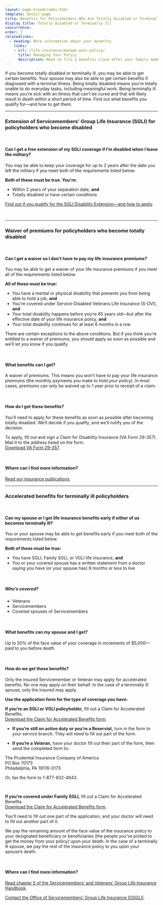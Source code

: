 ```yaml
---
layout: page-breadcrumbs.html
template: detail-page
title: Benefits for Policyholders Who Are Totally Disabled or Terminally Ill
display_title: Totally Disabled or Terminally Ill
concurrence: 
order: 2
relatedlinks:
  - heading: More information about your benefits
    links:
    - url: /life-insurance/manage-your-policy/
      title: Managing Your Policy
      description: Need to file a benefits claim after your family member has died? Manage your policy online.
---
```


<div class="va-introtext">

If you become totally disabled or terminally ill, you may be able to get certain benefits. Your spouse may also be able to get certain benefits if diagnosed with a terminal illness. Being totally disabled means you’re totally unable to do everyday tasks, including meaningful work. Being terminally ill means you’re sick with an illness that can’t be cured and that will likely result in death within a short period of time. Find out what benefits you qualify for—and how to get them.

</div>

<hr>

### Extension of Servicemembers' Group Life Insurance (SGLI) for policyholders who become disabled

<br>

#### Can I get a free extension of my SGLI coverage if I’m disabled when I leave the military?

You may be able to keep your coverage for up to 2 years after the date you left the military if you meet both of the requirements listed below.

**Both of these must be true. You're:**
- Within 2 years of your separation date, **and**
- Totally disabled or have certain conditions

[Find out if you qualify for the SGLI Disability Extension—and how to apply](/life-insurance/options-and-eligibility/sgli/#extension).

<br>

<hr>
<span id="waiver"></span>



### Waiver of premiums for policyholders who become totally disabled

<br>

<div class="feature">

#### Can I get a waiver so I don’t have to pay my life insurance premiums?

You may be able to get a waiver of your life insurance premiums if you meet all of the requirements listed below.

**All of these must be true:**
- You have a mental or physical disability that prevents you from being able to hold a job, **and**
- You're covered under Service-Disabled Veterans Life Insurance (S-DVI), **and**
- Your total disability happens before you’re 65 years old—but after the effective date of your life insurance policy, **and**
-	Your total disability continues for at least 6 months in a row

There are certain exceptions to the above conditions. But if you think you’re entitled to a waiver of premiums, you should apply as soon as possible and we’ll let you know if you qualify.

</div>

<br>

#### What benefits can I get?

A waiver of premiums. This means you won’t have to pay your life insurance premiums (the monthly payments you make to hold your policy). In most cases, premiums can only be waived up to 1 year prior to receipt of a claim.

<br>

#### How do I get these benefits?

You’ll need to apply for these benefits as soon as possible after becoming totally disabled. We’ll decide if you qualify, and we’ll notify you of the decision.

To apply, fill out and sign a Claim for Disability Insurance (VA Form 29-357). Mail it to the address listed on the form. <br>
[Download VA Form 29-357](https://www.vba.va.gov/pubs/forms/VBA-29-357-ARE.pdf). 

<br>

#### Where can I find more information?

[Read our insurance publications](https://www.benefits.va.gov/INSURANCE/ins_publications.asp).

<hr>

### Accelerated benefits for terminally ill policyholders

<br>

<div class="feature">

#### Can my spouse or I get life insurance benefits early if either of us becomes terminally ill?
 
You or your spouse may be able to get benefits early if you meet both of the requirements listed below.

**Both of these must be true:**
-	You have SGLI, Family SGLI, or VGLI life insurance, **and**
-	You or your covered spouse has a written statement from a doctor saying you have (or your spouse has) 9 months or less to live

<br>

##### Who’s covered?

-	Veterans
-	Servicemembers
-	Covered spouses of Servicemembers

</div>

<br>

#### What benefits can my spouse and I get?
 
Up to 50% of the face value of your coverage in increments of $5,000—paid to you before death

<br>

#### How do we get these benefits?
 
Only the insured Servicemember or Veteran may apply for accelerated benefits. No one may apply on their behalf. In the case of a terminally ill spouse, only the insured may apply. 

**Use the application form for the type of coverage you have:**
 
**If you’re an SGLI or VGLI policyholder,** fill out a Claim for Accelerated Benefits. <br>
[Download the Claim for Accelerated Benefits form](https://benefits.va.gov/INSURANCE/forms/8284.htm).

- **If you’re still on active duty or you’re a Reservist,** turn in the form to your service branch. They will need to fill out part of the form. 

- **If you’re a Veteran,** have your doctor fill out their part of the form, then send the completed form to:

<p class="va-address-block">
  The Prudential Insurance Company of America<br>
  PO Box 70173<br>
  Philadelphia, PA 19176-0173<br>
</p>

Or, fax the form to 1-877-832-4943.

<br>

**If you’re covered under Family SGLI,** fill out a Claim for Accelerated Benefits. <br>
[Download the Claim for Accelerated Benefits form](https://benefits.va.gov/INSURANCE/forms/8284A.htm).
 
You’ll need to fill out one part of the application, and your doctor will need to fill out another part of it.
 
We pay the remaining amount of the face value of the insurance policy to your designated beneficiary or beneficiaries (the people you’ve picked to get the money from your policy) upon your death. In the case of a terminally ill spouse, we pay the rest of the insurance policy to you upon your spouse’s death.

<br>
 
#### Where can I find more information?
 	
[Read chapter 5 of the Servicemembers’ and Veterans’ Group Life Insurance Handbook](https://benefits.va.gov/INSURANCE/resources_handbook_ins_chapter5.asp).

[Contact the Office of Servicemembers' Group Life Insurance (OSGLI)](https://benefits.va.gov/INSURANCE/resources-contact.asp).

